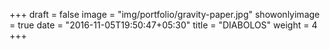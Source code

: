 +++
draft = false
image = "img/portfolio/gravity-paper.jpg"
showonlyimage = true
date = "2016-11-05T19:50:47+05:30"
title = "DIABOLOS"
weight = 4
+++

